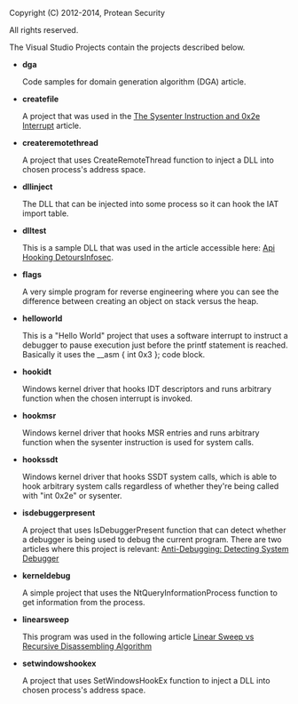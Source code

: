 Copyright (C) 2012-2014, Protean Security

All rights reserved.

The Visual Studio Projects contain the projects described below.
* **dga**

    Code samples for domain generation algorithm (DGA) article.

* **createfile**

    A project that was used in the [The Sysenter Instruction and 0x2e Interrupt](http://resources.infosecinstitute.com/the-sysenter-instruction-and-0x2e-interrupt/) article.

* **createremotethread**

    A project that uses CreateRemoteThread function to inject a DLL into chosen process's address space.


* **dllinject**

    The DLL that can be injected into some process so it can hook the IAT import table.

* **dlltest**
   
    This is a sample DLL that was used in the article accessible here: [Api Hooking DetoursInfosec](http://resources.infosecinstitute.com/api-hooking-detours/).

* **flags**

    A very simple program for reverse engineering where you can see the difference between creating an object on stack versus the heap.

* **helloworld**

    This is a "Hello World" project that uses a software interrupt to instruct a debugger to pause execution just before the printf statement is reached. Basically it uses the __asm { int 0x3 }; code block.

* **hookidt**

	Windows kernel driver that hooks IDT descriptors and runs arbitrary function when the chosen interrupt is invoked.

* **hookmsr**

	Windows kernel driver that hooks MSR entries and runs arbitrary function when the sysenter instruction is used for system calls.

* **hookssdt**

	Windows kernel driver that hooks SSDT system calls, which is able to hook arbitrary system calls regardless of whether they're being called with "int 0x2e" or sysenter.
	
* **isdebuggerpresent**

    A project that uses IsDebuggerPresent function that can detect whether a debugger is being used to debug the current program. There are two articles where this project is relevant:
    [Anti-Debugging: Detecting System Debugger](http://resources.infosecinstitute.com/anti-debugging-detecting-system-debugger/)

* **kerneldebug**
  
    A simple project that uses the NtQueryInformationProcess function to get information from the process.

* **linearsweep**
  
    This program was used in the following article [Linear Sweep vs Recursive Disassembling Algorithm](http://resources.infosecinstitute.com/linear-sweep-vs-recursive-disassembling-algorithm/)

* **setwindowshookex**

    A project that uses SetWindowsHookEx function to inject a DLL into chosen process's address space.


